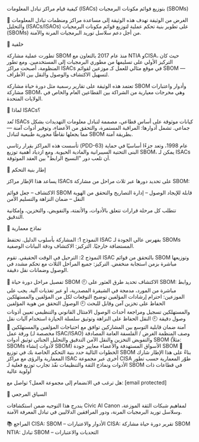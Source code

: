 كيفية قيام مراكز تبادل المعلومات (ISACs) بتوزيع قوائم مكونات البرمجيات (SBOMs) 

🔹 الغرض من الوثيقة
تهدف هذه الوثيقة إلى مساعدة مراكز ومنظمات تبادل المعلومات والتحليل (ISACs/ISAOs) على تطوير بنية تحكم عملية لتوزيع قوائم مكونات البرمجيات (SBOMs) من أجل دعم سلاسل توريد البرمجيات المرنة والآمنة.

🔹 خلفية 

تطورت عملية مشاركة SBOM منذ عام 2017 بالتعاون مع NTIA وCISA، حيث كان التركيز الأولي على تسليمها من مطوري البرمجيات إلى المستخدمين. ومع تطور المنظومة، أصبحت مراكز ISACs في موقع مثالي للعمل كـ موزعين لقوائم SBOM — لتسهيل الاكتشاف والوصول والنقل بين الأطراف.

تعتمد هذه الوثيقة على تقارير رسمية مثل دورة حياة مشاركة SBOM وأدوار واعتبارات مشاركة SBOM، وهي مخرجات معيارية من الشراكة بين القطاعين العام والخاص في الولايات المتحدة.

🔹 لماذا ISACs؟ 

تُعد ISACs كيانات موثوقة على أساس قطاعي، مصممة لتبادل معلومات التهديدات بشكل جماعي. تشمل أدوارها: المراقبة المستمرة، والتحقق من الأعضاء، وتوفير أدوات آمنة — مما يجعلها نقاطًا محورية طبيعية لتبادل SBOM بطريقة آمنة.

تأسست هذه المراكز بقرار رئاسي (PDD-63) عام 1998، وتعد جزءًا أساسيًا في حماية البنى التحتية السيبرانية والمادية الحيوية. ومع ازدياد أهمية توزيع SBOM، يمكن لـ ISACs أن تلعب دور "النسيج الرابط" بين العقد الموثوقة.

🔹 إطار بنية التحكم 

يساعد هذا الإطار مراكز ISACs على تحديد دورها عبر ثلاث مراحل من مشاركة SBOM:

الاكتشاف – جعل قوائم SBOM قابلة للإيجاد الوصول – إدارة التصاريح والتحقق من الهوية النقل – ضمان النزاهة والتسليم الآمن 

تتطلب كل مرحلة قرارات تتعلق بالأدوات، والأتمتة، والتفويض، والتخزين، وإمكانية التدقيق.

🔹 نماذج معمارية 

النموذج 1: المشاركة بأسلوب الدليل. تحتفظ ISAC بفهرس عالي الجودة لـ SBOMs المستضافة خارجيًا. التركيز: الاكتشاف ودقة البيانات الوصفية.

النموذج 2: الترحيل في الوقت الحقيقي. تقوم ISAC بالتحقق من قوائم SBOM وتوزيعها مباشرة بزمن استجابة منخفض. التركيز: جميع المراحل الثلاث مع تحكم مشدد في الوصول وضمانات نقل دقيقة.

🔹 تفصيل مراحل دورة حياة SBOM 🕘️ الاكتشاف تحديد طرق العثور على SBOM: روابط مباشرة من المورد، مدمجة في الشيفرة المصدرية، أو عبر تغذيات آلية. يجب على الموزعين: احترام إرشادات المؤلفين توضيح التوقعات لكل من المؤلفين والمستهلكين الحفاظ على تخزين آمن وقابل للبحث 🕘️ الوصول التحقق من هوية المؤلفين والمستهلكين تسجيل ومراجعة أحداث الوصول الامتثال القانوني والتنظيمي تعيين أذونات وصول دقيقة 🕘️ النقل الحفاظ على النزاهة وتوثيق سلسلة الحيازة استخدام آليات نقل آمنة ضمان قابلية التوسع بين المشاركين توافق مع احتياجات المؤلفين والمستهلكين 🔹 ورقة عمل (مخصصة لـ ISAC/ISAO) وصف المنظمة الغرض / الفلسفة العامة المصادقة والتفويض التخزين والنقل الآمن التدقيق والتحليل الجنائي توثيق أدوات SBOM (مثلاً: SBOMs لأدوات إنشاء SBOM) الأسواق المستهدفة والأعضاء معايير جودة SBOM 🔹 الخطوات التالية حدد بنية التحكم الخاصة بك في توزيع SBOM بناءً على هذا الإطار شارك المعمارية والرؤى مع مراكز ISAC أخرى عبر مجموعة CISA طوّر المعمارية حسب تطور الأدوات ونماذج الثقة والتنظيمات نفّذ تجارب توزيع فعلية لـ SBOM في قطاعات ذات أولوية عالية 

هل ترغب في الانضمام إلى مجموعة العمل؟
تواصل مع: [email protected]

🔮 السياق المرجعي 

يندرج هذا التوجيه ضمن استكشافات Civic AI Canon لمفاهيم شبكات الثقة الموزعة، وسلاسل توريد البرمجيات المرنة، ودور المرافقين الدلاليين في تبادل المعرفة الآمنة.

📚 المراجع CISA: SBOM – الأدوار والاعتبارات CISA: تقرير دورة حياة مشاركة SBOM NTIA: تبادل SBOM – التحديات والاعتبارات 
